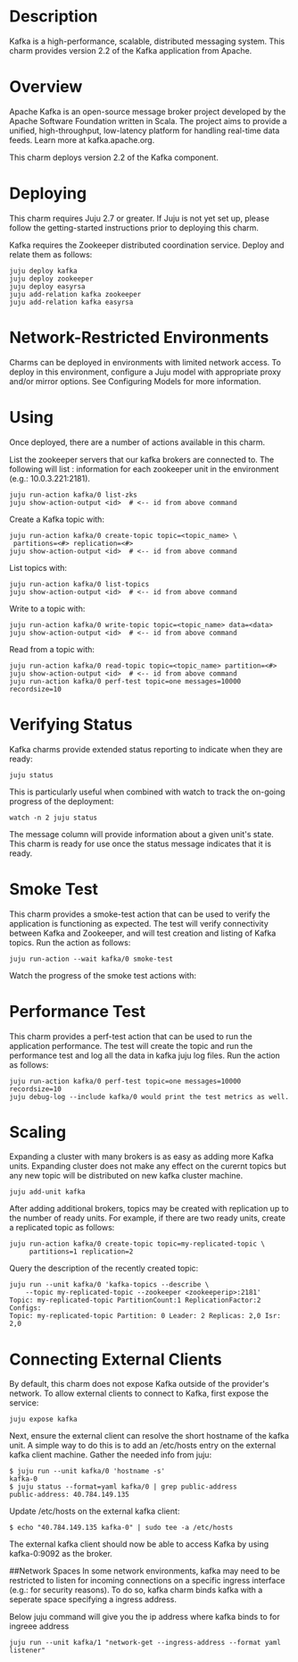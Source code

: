 # Description
Kafka is a high-performance, scalable, distributed messaging system.
This charm provides version 2.2 of the Kafka application from Apache.

# Overview
Apache Kafka is an open-source message broker project developed by the Apache
Software Foundation written in Scala. The project aims to provide a unified,
high-throughput, low-latency platform for handling real-time data feeds. Learn
more at kafka.apache.org.

This charm deploys version 2.2 of the Kafka component.

# Deploying
This charm requires Juju 2.7 or greater. If Juju is not yet set up, please
follow the getting-started instructions prior to deploying this charm.

Kafka requires the Zookeeper distributed coordination service. Deploy and
relate them as follows:

    juju deploy kafka
    juju deploy zookeeper
    juju deploy easyrsa
    juju add-relation kafka zookeeper
    juju add-relation kafka easyrsa

# Network-Restricted Environments

Charms can be deployed in environments with limited network access. To deploy
in this environment, configure a Juju model with appropriate proxy and/or
mirror options. See Configuring Models for more information.

# Using
Once deployed, there are a number of actions available in this charm.

List the zookeeper servers that our kafka brokers
are connected to. The following will list <ip>:<port> information for each
zookeeper unit in the environment (e.g.: 10.0.3.221:2181).

    juju run-action kafka/0 list-zks
    juju show-action-output <id>  # <-- id from above command
    
Create a Kafka topic with:

    juju run-action kafka/0 create-topic topic=<topic_name> \
     partitions=<#> replication=<#>
    juju show-action-output <id>  # <-- id from above command

List topics with:

    juju run-action kafka/0 list-topics
    juju show-action-output <id>  # <-- id from above command

Write to a topic with:

    juju run-action kafka/0 write-topic topic=<topic_name> data=<data>
    juju show-action-output <id>  # <-- id from above command
Read from a topic with:

    juju run-action kafka/0 read-topic topic=<topic_name> partition=<#>
    juju show-action-output <id>  # <-- id from above command
    juju run-action kafka/0 perf-test topic=one messages=10000 recordsize=10

# Verifying Status
Kafka charms provide extended status reporting to indicate when they
are ready:

    juju status
This is particularly useful when combined with watch to track the on-going
progress of the deployment:

    watch -n 2 juju status
The message column will provide information about a given unit's state.
This charm is ready for use once the status message indicates that it is
ready.

# Smoke Test
This charm provides a smoke-test action that can be used to verify the
application is functioning as expected. The test will verify connectivity
between Kafka and Zookeeper, and will test creation and listing of Kafka
topics. Run the action as follows:

    juju run-action --wait kafka/0 smoke-test
Watch the progress of the smoke test actions with:

# Performance Test
This charm provides a perf-test action that can be used to run the
application performance. The test will create the topic and run the
performance test and log all the data in kafka juju log files.
Run the action as follows:

    juju run-action kafka/0 perf-test topic=one messages=10000 recordsize=10
    juju debug-log --include kafka/0 would print the test metrics as well.

# Scaling
Expanding a cluster with many brokers is as easy as adding more Kafka units.
Expanding cluster does not make any effect on the curernt topics but any new
topic will be distributed on new kafka cluster machine.

    juju add-unit kafka
After adding additional brokers, topics may be created with
replication up to the number of ready units. For example, if there are two
ready units, create a replicated topic as follows:

    juju run-action kafka/0 create-topic topic=my-replicated-topic \
         partitions=1 replication=2
Query the description of the recently created topic:

    juju run --unit kafka/0 'kafka-topics --describe \
        --topic my-replicated-topic --zookeeper <zookeeperip>:2181'
    Topic: my-replicated-topic PartitionCount:1 ReplicationFactor:2 Configs:
    Topic: my-replicated-topic Partition: 0 Leader: 2 Replicas: 2,0 Isr: 2,0

# Connecting External Clients
By default, this charm does not expose Kafka outside of the provider's network.
To allow external clients to connect to Kafka, first expose the service:

    juju expose kafka
Next, ensure the external client can resolve the short hostname of the kafka
unit. A simple way to do this is to add an /etc/hosts entry on the external
kafka client machine. Gather the needed info from juju:

    $ juju run --unit kafka/0 'hostname -s' 
    kafka-0
    $ juju status --format=yaml kafka/0 | grep public-address
    public-address: 40.784.149.135
Update /etc/hosts on the external kafka client:

    $ echo "40.784.149.135 kafka-0" | sudo tee -a /etc/hosts
The external kafka client should now be able to access Kafka by using
kafka-0:9092 as the broker.

##Network Spaces
In some network environments, kafka may need to be restricted to
listen for incoming connections on a specific ingress interface
(e.g.: for security reasons). To do so, kafka charm binds kafka with a
seperate space specifying a ingress address.

Below juju command will give you the ip address where kafka binds to for
ingreee address

    juju run --unit kafka/1 "network-get --ingress-address --format yaml listener"
